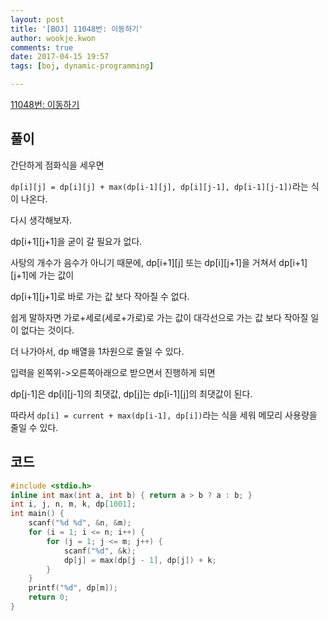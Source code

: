 ```yaml
---
layout: post
title: '[BOJ] 11048번: 이동하기'
author: wookje.kwon
comments: true
date: 2017-04-15 19:57
tags: [boj, dynamic-programming]

---
```


[11048번: 이동하기](https://www.acmicpc.net/problem/11048)

## 풀이

간단하게 점화식을 세우면

`dp[i][j] = dp[i][j] + max(dp[i-1][j], dp[i][j-1], dp[i-1][j-1])`라는 식이 나온다.

다시 생각해보자.

dp[i+1][j+1]을 굳이 갈 필요가 없다.

사탕의 개수가 음수가 아니기 때문에, dp[i+1][j] 또는 dp[i][j+1]을 거쳐서 dp[i+1][j+1]에 가는 값이

dp[i+1][j+1]로 바로 가는 값 보다 작아질 수 없다.

쉽게 말하자면 가로+세로(세로+가로)로 가는 값이 대각선으로 가는 값 보다 작아질 일이 없다는 것이다.

더 나가아서, dp 배열을 1차원으로 줄일 수 있다.

입력을 왼쪽위->오른쪽아래으로 받으면서 진행하게 되면

dp[j-1]은 dp[i][j-1]의 최댓값, dp[j]는 dp[i-1][j]의 최댓값이 된다.

따라서 `dp[i] = current + max(dp[i-1], dp[i])`라는 식을 세워 메모리 사용량을 줄일 수 있다.

## 코드

```cpp
#include <stdio.h>
inline int max(int a, int b) { return a > b ? a : b; }
int i, j, n, m, k, dp[1001];
int main() {
	scanf("%d %d", &n, &m);
	for (i = 1; i <= n; i++) {
		for (j = 1; j <= m; j++) {
			scanf("%d", &k);
			dp[j] = max(dp[j - 1], dp[j]) + k;
		}
	}
	printf("%d", dp[m]);
	return 0;
}
```
